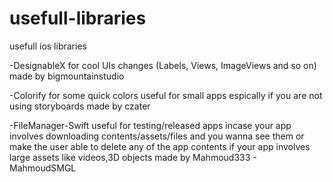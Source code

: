 # usefull-libraries
usefull ios libraries

-DesignableX for cool UIs changes (Labels, Views, ImageViews and so on) made by bigmountainstudio

-Colorify for some quick colors useful for small apps espically if you are not using storyboards made by czater

-FileManager-Swift useful for testing/released apps incase your app involves downloading contents/assets/files and you wanna see them or make the user able to delete any of the app contents if your app involves large assets like videos,3D objects made by Mahmoud333 - MahmoudSMGL
